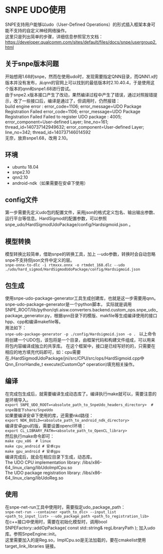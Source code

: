 # SNPE UDO使用
SNPE支持用户能够以udo（User-Defined Operations）的形式插入框架本身可能不支持的自定义神经网络操作。  
这里只是列出简单的步骤，详细信息参照官方文档：https://developer.qualcomm.com/sites/default/files/docs/snpe/usergroup2.html

## 关于snpe版本问题
开始想用1.68的snpe，然而在使用udo时，发现需要指定QNN目录，而QNN1.x的版本并没有发布，从qnn的官网上可以找到的最低版本时2.10.40.4，于是使用这个版本的qnn和snpe1.68进行尝试。  
由于snpe2.x版本接口产生了改动，果然编译过程中产生了错误，通过对照报错提示，改了一些接口后，编译是通过了，但调用时，仍然报错：  
build engine error : error_code=1106; error_message=UDO Package Registration Failed error_code=1106; error_message=UDO Package Registration Failed Failed to register UDO package : 4005; error_component=User-defined Layer; line_no=161; thread_id=140737142949632; error_component=User-defined Layer; line_no=342; thread_id=140737146014592  
无奈，放弃snpe1.68，改用 2.10。

## 环境
* ubuntu 18.04  
* snpe2.10  
* qnn2.10  
* android-ndk（如果需要在安卓下使用）  

## config文件

第一步需要先定义udo包的配置文件，采用json的格式定义包名、输出输出参数、运行平台等信息。HardSigmod的配置参数，可以参照snpe_udo/HardSigmodUdoPackage/config/Hardsigmoid.json 。    

## 模型转换

模型转换比较简单，借助snpe的转换工具，加上 --udo参数，转换时会自动忽略snpe不支持但json文件中定义的层。  
`snpe-onnx-to-dlc -i rtmxxx.onnx -o rtmdet_168.dlc --udo ./udo/hard_sigmod/HardSigmodUdoPackage/config/Hardsigmoid.json`

## 包生成

使用snpe-udo-package-generator工具生成创建库，也就是这一步需要用qnn。  
snpe-udo-package-generator是一个python脚本， 实际就是调用SNPE_ROOT/lib/python/qti.aisw.converters.backend.custom_ops.snpe_udo_package_generator.py，根据qnn目录下的模版、makfile等生成编译使用的接口hpp、cpp和编译makefile等。  
用法如下：  
`snpe-udo-package-generator -p ./config/Hardsigmoid.json -o . `
以上命令将创建一个UDO包，该包将是一个目录，由框架代码和构建文件组成，可以用来将包内容编译成独立的共享库。
在这个框架中，接口是已经写好的的，只需要在相应的地方填充代码即可，如：cpu需要在./HardSigmodUdoPackage/jni/src/CPU/src/ops/HardSigmoid.cpp中Qnn_ErrorHandle_t execute(CustomOp* operation)填充相关操作。

## 编译

在完成包生成后，就需要编译生成动态库了。编译执行make就可以，需要注意的是环境导入。  
`export SNPE_UDO_ROOT=<absolute_path_to_SnpeUdo_headers_directory>  # snpe路径下share/SnpeUdo `  
如果要编译安卓下使用的库，还需要nkd路径：       
`export NDK_BUILD=<absolute_path_to_android_ndk_directory> `  
编译安卓gpu的版，需要设置opencl环境：   
`export CL_LIBRARY_PATH=<absolute_path_to_OpenCL_library>`  
然后执行make命令即可：  
`make cpu_x86  # linux`  
`make cpu_android # 安卓cpu`  
`make gpu_android # 安卓gpu`  
编译完成后，就会在相应目录下生成，动态库。  
The UDO CPU implementation library: <UDO-Package>/libs/x86-64_linux_clang/libUdo<UDO-Package>ImplCpu.so  
The UDO package registration library: <UDO-Package>/libs/x86-64_linux_clang/libUdo<UDO-Package>Reg.so  

## 使用
在snpe-net-run工具中使用时，需要指定udo_package_path：  
`snpe-net-run --container <path_to_dlc> --input_list <path_to_input_list> --udo_package_path <path_to_registration_lib>`  
在c++接口中使用时，需要在初始化模型时，调用bool SNPEFactory::addOpPackage( const std::string& regLibraryPath ); 加入udo库。参照SnpeEngine::init。  
这里需要加入的是Reg.so，ImplCpu.so是无法加载的，要在cmakelist使用target_link_libraries 链接。

